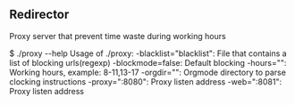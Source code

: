 Redirector
----------

Proxy server that prevent time waste during working hours

 $ ./proxy --help
 Usage of ./proxy:
   -blacklist="blacklist": File that contains a list of blocking urls(regexp)
   -blockmode=false: Default blocking
   -hours="": Working hours, example: 8-11,13-17
   -orgdir="": Orgmode directory to parse clocking instructions
   -proxy=":8080": Proxy listen address
   -web=":8081": Proxy listen address

